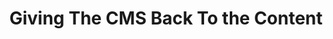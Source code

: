 ---
layout: works_entry
title: Giving The CMS Back To the Content
categories: [work]
external_link: http://jefff.co/misc/giving-the-cms-back-to-the-content/
---